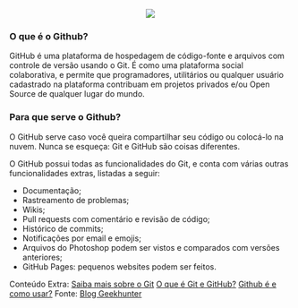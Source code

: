 <p align="center"><img src="https://user-images.githubusercontent.com/30474126/138008249-8082be18-d7bb-4f06-9804-3cdd8b26ac8f.png" /></p>

### O que é o Github?

GitHub é uma plataforma de hospedagem de código-fonte e arquivos com controle de versão usando o Git. É como uma plataforma social colaborativa, e permite que programadores, utilitários ou qualquer usuário cadastrado na plataforma contribuam em projetos privados e/ou Open Source de qualquer lugar do mundo.

### Para que serve o Github?

O GitHub serve caso você queira compartilhar seu código ou colocá-lo na nuvem. 
Nunca se esqueça: Git e GitHub são coisas diferentes.

O GitHub possui todas as funcionalidades do Git, e conta com várias outras funcionalidades extras, listadas a seguir:

- Documentação;
- Rastreamento de problemas;
- Wikis;
- Pull requests com comentário e revisão de código;
- Histórico de commits;
- Notificações por email e emojis;
- Arquivos do Photoshop podem ser vistos e comparados com versões anteriores;
- GitHub Pages: pequenos websites podem ser feitos.

Conteúdo Extra:
[Saiba mais sobre o Git](https://www.atlassian.com/br/git/tutorials/what-is-git)
[O que é Git e GitHub?](https://www.youtube.com/watch?v=GDGMf2bnHlE)
[Github é e como usar?](https://blog.geekhunter.com.br/github-o-que-e-como-usar/)
Fonte: [Blog Geekhunter](https://blog.geekhunter.com.br/github-o-que-e-como-usar/)
